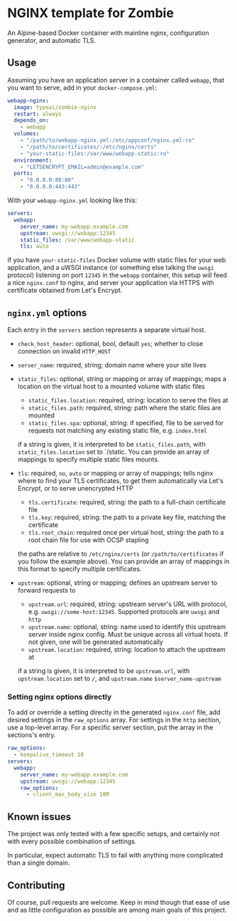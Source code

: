 # NGINX template for Zombie

An Alpine-based Docker container with mainline nginx, configuration generator, and automatic TLS.

## Usage

Assuming you have an application server in a container called `webapp`, that you want to serve, add in your
`docker-compose.yml`:

```yaml
webapp-nginx:
  image: typeai/zombie-nginx
  restart: always
  depends_on:
    - webapp
  volumes:
    - "/path/to/webapp-nginx.yml:/etc/appconf/nginx.yml:ro"
    - "/path/to/certificates/:/etc/nginx/certs"
    - "your-static-files:/var/www/webapp-static:ro"
  environment:
    - "LETSENCRYPT_EMAIL=admin@example.com"
  ports:
    - "0.0.0.0:80:80"
    - "0.0.0.0:443:443"
```

With your `webapp-nginx.yml` looking like this:

```yaml
servers:
  webapp:
    server_name: my-webapp.example.com
    upstream: uwsgi://webapp:12345
    static_files: /var/www/webapp-static
    tls: auto
```

If you have `your-static-files` Docker volume with static files for your web application, and a uWSGI instance (or
something else talking the `uwsgi` protocol) listening on port `12345` in the `webapp` container, this setup will feed
a nice `nginx.conf` to nginx, and server your application via HTTPS with certificate obtained from Let's Encrypt.

## `nginx.yml` options

Each entry in the `servers` section represents a separate virtual host.

- `check_host_header`: optional, bool, default `yes`; whether to close connection on invalid `HTTP_HOST`
- `server_name`: required, string; domain name where your site lives
- `static_files`: optional, string or mapping or array of mappings; maps a location on the virtual host to a mounted
 volume with static files

    - `static_files.location`: required, string: location to serve the files at
    - `static_files.path`: required, string: path where the static files are mounted
    - `static_files.spa`: optional, string: if specified, file to be served for requests not matching any existing
    static file, e.g. `index.html`

    if a string is given, it is interpreted to be `static_files.path`, with `static_files.location` set to `/static.
    You can provide an array of mappings to specify multiple static files mounts.

- `tls`: required, `no`, `auto` or mapping or array of mappings; tells nginx where to find your TLS certificates, to
 get them automatically via Let's Encrypt, or to serve unencrypted HTTP

    - `tls.certificate`: required, string: the path to a full-chain certificate file
    - `tls.key`: required, string: the path to a private key file, matching the certificate
    - `tls.root_chain`: required once per virtual host, string: the path to a root chain file for use with OCSP stapling

    the paths are relative to `/etc/nginx/certs` (or `/path/to/certificates` if you follow the example above). You can
    provide an array of mappings in this format to specify multiple certificates.

- `upstream`: optional, string or mapping; defines an upstream server to forward requests to

    - `upstream.url`: required, string: upstream server's URL with protocol, e.g. `uwsgi://some-host:12345`. Supported
    protocols are `uwsgi` and `http`
    - `upstream.name`: optional, string: name used to identify this upstream server inside nginx config. Must be unique
    across all virtual hosts. If not given, one will be generated automatically
    - `upstream.location`: required, string: location to attach the upstream at

    if a string is given, it is interpreted to be `upstream.url`, with `upstream.location` set to `/`,
    and `upstream.name` `$server_name-upstream`

### Setting nginx options directly

To add or override a setting directly in the generated `nginx.conf` file, add desired settings in the `raw_options`
array. For settings in the `http` section, use a top-level array. For a specific server section, put the array in
the sections's entry.

```yaml
raw_options:
  - keepalive_timeout 10
servers:
  webapp:
    server_name: my-webapp.example.com
    upstream: uwsgi://webapp:12345
    raw_options:
      - client_max_body_size 10M
```

## Known issues

The project was only tested with a few specific setups, and certainly not with every possible combination of settings.

In particular, expect automatic TLS to fail with anything more complicated than a single domain.

## Contributing

Of course, pull requests are welcome. Keep in mind though that ease of use and as little configuration as possible are
among main goals of this project.
